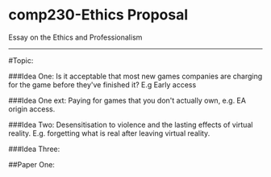 # comp230-Ethics Proposal
Essay on the Ethics and Professionalism
___

#Topic:

###Idea One:
Is it acceptable that most new games companies are charging for the game before they've finished it? E.g Early access

###Idea One ext:
Paying for games that you don't actually own, e.g. EA origin access.

###Idea Two:
Desensitisation to violence and the lasting effects of virtual reality. E.g. forgetting what is real after leaving virtual reality.

###Idea Three:


##Paper One:
